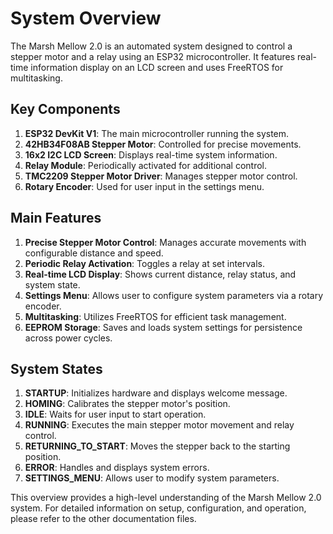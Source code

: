 # System Overview

The Marsh Mellow 2.0 is an automated system designed to control a stepper motor and a relay using an ESP32 microcontroller. It features real-time information display on an LCD screen and uses FreeRTOS for multitasking.

## Key Components

1. **ESP32 DevKit V1**: The main microcontroller running the system.
2. **42HB34F08AB Stepper Motor**: Controlled for precise movements.
3. **16x2 I2C LCD Screen**: Displays real-time system information.
4. **Relay Module**: Periodically activated for additional control.
5. **TMC2209 Stepper Motor Driver**: Manages stepper motor control.
6. **Rotary Encoder**: Used for user input in the settings menu.

## Main Features

1. **Precise Stepper Motor Control**: Manages accurate movements with configurable distance and speed.
2. **Periodic Relay Activation**: Toggles a relay at set intervals.
3. **Real-time LCD Display**: Shows current distance, relay status, and system state.
4. **Settings Menu**: Allows user to configure system parameters via a rotary encoder.
5. **Multitasking**: Utilizes FreeRTOS for efficient task management.
6. **EEPROM Storage**: Saves and loads system settings for persistence across power cycles.

## System States

1. **STARTUP**: Initializes hardware and displays welcome message.
2. **HOMING**: Calibrates the stepper motor's position.
3. **IDLE**: Waits for user input to start operation.
4. **RUNNING**: Executes the main stepper motor movement and relay control.
5. **RETURNING_TO_START**: Moves the stepper back to the starting position.
6. **ERROR**: Handles and displays system errors.
7. **SETTINGS_MENU**: Allows user to modify system parameters.

This overview provides a high-level understanding of the Marsh Mellow 2.0 system. For detailed information on setup, configuration, and operation, please refer to the other documentation files.

